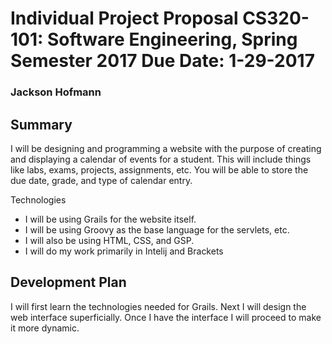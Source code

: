 # Individual Project Proposal CS320-101: Software Engineering, Spring Semester 2017 Due Date: 1-29-2017

### Jackson Hofmann

## Summary

I will be designing and programming a website with the purpose of creating and displaying a calendar of events for a student. This will include things like labs, exams, projects, assignments, etc. You will be able to store the due date, grade, and type of calendar entry.

Technologies

- I will be using Grails for the website itself.
- I will be using Groovy as the base language for the servlets, etc.
- I will also be using HTML, CSS, and GSP.
- I will do my work primarily in Intelij and Brackets

## Development Plan

I will first learn the technologies needed for Grails. Next I will design the web interface superficially. Once I have the interface I will proceed to make it more dynamic.
